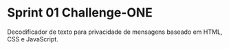 # Sprint 01 Challenge-ONE
Decodificador de texto para privacidade de mensagens baseado em HTML, CSS e JavaScript.


